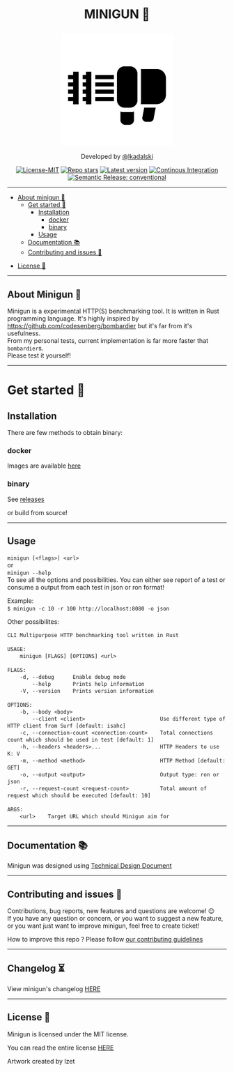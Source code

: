 # <p align="center"> MINIGUN  🦀 </p>

<p align="center">
  <img src="docs/images/minigun.svg" width="256" height="256" />
</p>

<p align="center">Developed by <a href="https://lkadalski.github.io/" target="_blank">@lkadalski</a></p>

<p align="center">
  <a href="https://opensource.org/licenses/MIT"><img
      src="https://img.shields.io/badge/License-MIT-teal.svg"
      alt="License-MIT"
  /></a>
  <a href="https://github.com/lkadalski/minigun/stargazers">
  <img
      src="https://img.shields.io/github/stars/lkadalski/minigun.svg"
      alt="Repo stars"
  /></a>
    <a href="https://github.com/lkadalski/minigun/releases">
    <img
      src="https://img.shields.io/github/v/release/lkadalski/minigun?sort=semver"
      alt="Latest version"
  /></a>
      <a href="https://github.com/lkadalski/minigun/actions/workflows/build.yml">
      <img
      src="https://github.com/lkadalski/minigun/actions/workflows/build.yml/badge.svg"
      alt="Continous Integration"
  /></a>
      <a href="https://github.com/lkadalski/minigun/releases">
      <img
      src="https://img.shields.io/badge/semantic--release-conventional-e10079?logo=semantic-release"
      alt="Semantic Release: conventional"
  /></a>
<!--   <a href="https://crates.io/crates/minigun"
    ><img
      src="https://img.shields.io/crates/d/minigun.svg"
      alt="Downloads counter"
  /></a>
  <a href="https://crates.io/crates/minigun"
    ><img
      src="https://img.shields.io/crates/v/minigun.svg"
      alt="Latest version"
  /></a>
   -->

---

- [About minigun 👑](#about-minigun-)
  - [Get started 🏁](#get-started-)
      - [Installation](#installation)
        - [docker](#docker)
        - [binary](#binary)
      - [Usage](#usage)
  - [Documentation 📚](#documentation-)
  - [Contributing and issues 🤝](#contributing-and-issues-)
<!--   - [Changelog ⏳](#changelog-) -->
  - [License 📃](#license-)


---

## About Minigun 👑

Minigun is a experimental HTTP(S) benchmarking tool. It is written in Rust programming language.
It's highly inspired by https://github.com/codesenberg/bombardier but it's far from it's usefulness. <br>
From my personal tests, current implementation is far more faster that `bombardier`s. <br>
Please test it yourself!

---

# Get started 🏁

## Installation
There are few methods to obtain binary:
<!--
### cargo
TBD -->
### docker
Images are available [here](https://hub.docker.com/r/lkadalski/minigun/tags)
### binary
See [releases](https://github.com/lkadalski/minigun/releases)

or build from source!

---

## Usage

`minigun [<flags>] <url>` <br>
or  <br>
`minigun --help` <br>
To see all the options and possibilities.
You can either see report of a test or consume a output from each test in json or ron format!

Example: <br>
`$ minigun -c 10 -r 100 http://localhost:8080 -o json` <br>

Other possibilites: <br>
```
CLI Multipurpose HTTP benchmarking tool written in Rust

USAGE:
    minigun [FLAGS] [OPTIONS] <url>

FLAGS:
    -d, --debug      Enable debug mode
        --help       Prints help information
    -V, --version    Prints version information

OPTIONS:
    -b, --body <body>
        --client <client>                        Use different type of HTTP client from Surf [default: isahc]
    -c, --connection-count <connection-count>    Total connections count which should be used in test [default: 1]
    -h, --headers <headers>...                   HTTP Headers to use K: V
    -m, --method <method>                        HTTP Method [default: GET]
    -o, --output <output>                        Output type: ron or json
    -r, --request-count <request-count>          Total amount of request which should be executed [default: 10]

ARGS:
    <url>    Target URL which should Minigun aim for
```

---

## Documentation 📚

Minigun was designed using [Technical Design Document](docs/TDD.md)

<!-- The developer documentation can be found on Rust Docs at <https://docs.rs/minigun> -->

---

## Contributing and issues 🤝

Contributions, bug reports, new features and questions are welcome! 😉 <br>
If you have any question or concern, or you want to suggest a new feature, or you want just want to improve minigun, feel free to create ticket!

How to improve this repo ? Please follow [our contributing guidelines](docs/CONTRIBUTING.md)

---

## Changelog ⏳
View minigun's changelog [HERE](docs/CHANGELOG.md)

---

## License 📃

Minigun is licensed under the MIT license.

You can read the entire license [HERE](LICENSE)

Artwork created by Izet
